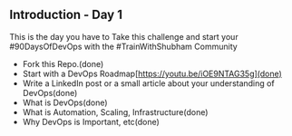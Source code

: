 ## Introduction - Day 1

This is the day you have to Take this challenge and start your #90DaysOfDevOps with the #TrainWithShubham Community

- Fork this Repo.(done)
- Start with a DevOps Roadmap[https://youtu.be/iOE9NTAG35g](done)
- Write a LinkedIn post or a small article about your understanding of DevOps(done)
 - What is DevOps(done)
 - What is Automation, Scaling, Infrastructure(done)
 - Why DevOps is Important, etc(done)
 
